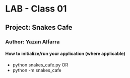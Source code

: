 # LAB - Class 01

## Project: Snakes Cafe

### Author: Yazan Alfarra

#### How to initialize/run your application (where applicable)

- python snakes_cafe.py 
OR
- python -m snakes_cafe
